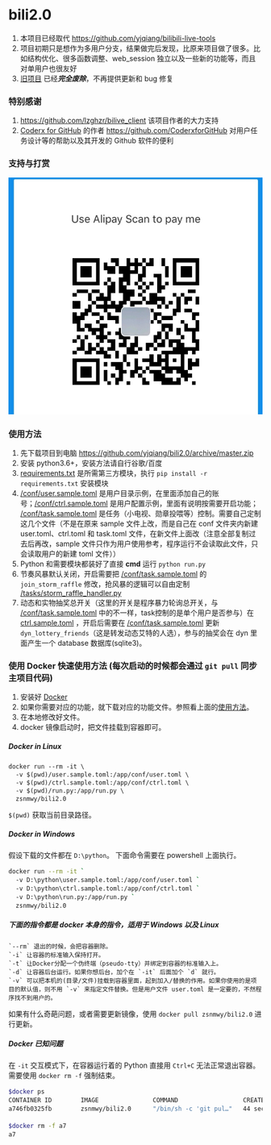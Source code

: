 # bili2.0  

1. 本项目已经取代 <https://github.com/yjqiang/bilibili-live-tools>
1. 项目初期只是想作为多用户分支，结果做完后发现，比原来项目做了很多。比如结构优化、很多函数调整、web_session 独立以及一些新的功能等，而且对单用户也很友好
1. [旧项目](https://github.com/yjqiang/bilibili-live-tools) 已经***完全废除***，不再提供更新和 bug 修复

### 特别感谢

1. <https://github.com/lzghzr/bilive_client> 该项目作者的大力支持
2. [Coderx for GitHub](https://apps.apple.com/app/apple-store/id1371929193) 的作者 <https://github.com/CoderxforGitHub> 对用户任务设计等的帮助以及其开发的 Github 软件的便利

### 支持与打赏
![](support.jpeg)

### 使用方法

1. 先下载项目到电脑 <https://github.com/yjqiang/bili2.0/archive/master.zip>
1. 安装 python3.6+，安装方法请自行谷歌/百度
1. [requirements.txt](requirements.txt) 是所需第三方模块，执行 `pip install -r requirements.txt` 安装模块
1. [/conf/user.sample.toml](conf/user.sample.toml) 是用户目录示例，在里面添加自己的账号；[/conf/ctrl.sample.toml](conf/ctrl.sample.toml) 是用户配置示例，里面有说明按需要开启功能；
[/conf/task.sample.toml](conf/task.sample.toml) 是任务（小电视、勋章投喂等）控制。需要自己定制这几个文件（不是在原来 sample 文件上改，而是自己在 conf 文件夹内新建 user.toml、ctrl.toml 和 task.toml 文件，在新文件上面改（注意全部复制过去后再改，sample 文件只作为用户使用参考，程序运行不会读取此文件，只会读取用户的新建 toml 文件））
1. Python 和需要模块都装好了直接 **cmd** 运行 `python run.py`
1. 节奏风暴默认关闭，开启需要把 [/conf/task.sample.toml](conf/task.sample.toml) 的 `join_storm_raffle`  修改，抢风暴的逻辑可以自由定制 [/tasks/storm_raffle_handler.py](tasks/storm_raffle_handler.py)
1. 动态和实物抽奖总开关（这里的开关是程序暴力轮询总开关，与 [/conf/task.sample.toml](conf/task.sample.toml) 中的不一样，task控制的是单个用户是否参与）在 [ctrl.sample.toml](conf/ctrl.sample.toml) ，开启后需要在 [/conf/task.sample.toml](conf/task.sample.toml) 更新 `dyn_lottery_friends`（这是转发动态艾特的人选），参与的抽奖会在 dyn 里面产生一个 database 数据库(sqlite3)。

### 使用 Docker 快速使用方法 (每次启动的时候都会通过 `git pull` 同步主项目代码)

1. 安装好 [Docker](https://yeasy.gitbooks.io/docker_practice/content/install/)
2. 如果你需要对应的功能，就下载对应的功能文件。参照看上面的[使用方法](#使用方法)。
3. 在本地修改好文件。
4. docker 镜像启动时，把文件挂载到容器即可。

##### Docker in Linux

```
docker run --rm -it \
  -v $(pwd)/user.sample.toml:/app/conf/user.toml \
  -v $(pwd)/ctrl.sample.toml:/app/conf/ctrl.toml \
  -v $(pwd)/run.py:/app/run.py \
  zsnmwy/bili2.0
```

`$(pwd)` 获取当前目录路径。

##### Docker in Windows

假设下载的文件都在 `D:\python`。
下面命令需要在 powershell 上面执行。

```bash
docker run --rm -it `
  -v D:\python\user.sample.toml:/app/conf/user.toml `
  -v D:\python\ctrl.sample.toml:/app/conf/ctrl.toml `
  -v D:\python\run.py:/app/run.py `
  zsnmwy/bili2.0
```

##### 下面的指令都是 docker 本身的指令，适用于 Windows 以及 Linux

    `--rm` 退出的时候，会把容器删除。
    `-i` 让容器的标准输入保持打开。
    `-t` 让Docker分配一个伪终端（pseudo-tty）并绑定到容器的标准输入上。
    `-d` 让容器后台运行。如果你想后台，加个在 `-it` 后面加个 `d` 就行。
    `-v` 可以把本机的(目录/文件)挂载到容器里面，起到加入/替换的作用。如果你使用的是项目的默认值，则不用 `-v` 来指定文件替换。但是用户文件 user.toml 是一定要的，不然程序找不到用户的。

如果有什么奇葩问题，或者需要更新镜像，使用 `docker pull zsnmwy/bili2.0` 进行更新。

##### Docker 已知问题

在 `-it` 交互模式下，在容器运行着的 Python 直接用 `Ctrl+C` 无法正常退出容器。需要使用 `docker rm -f` 强制结束。

```bash
$docker ps
CONTAINER ID        IMAGE               COMMAND                  CREATED             STATUS              PORTS               NAMES
a746fb0325fb        zsnmwy/bili2.0      "/bin/sh -c 'git pul…"   44 seconds ago      Up 42 seconds                           frosty_mccarthy

$docker rm -f a7
a7
```
